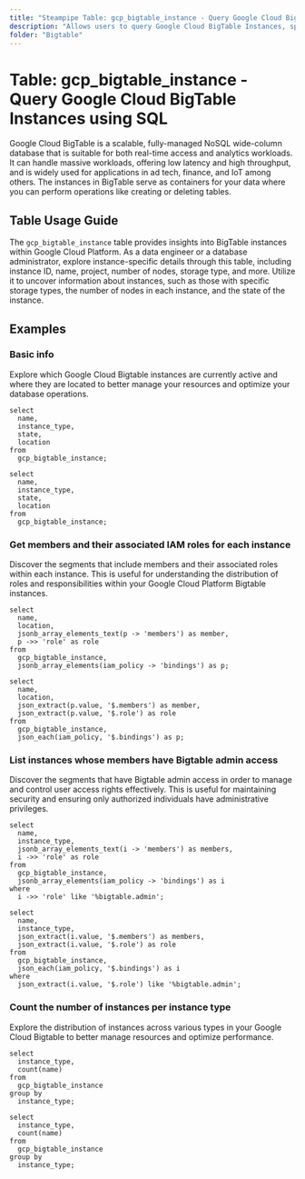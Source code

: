 ```yaml
---
title: "Steampipe Table: gcp_bigtable_instance - Query Google Cloud BigTable Instances using SQL"
description: "Allows users to query Google Cloud BigTable Instances, specifically the details about each instance like its ID, name, project, number of nodes, storage type, etc."
folder: "Bigtable"
---
```


# Table: gcp_bigtable_instance - Query Google Cloud BigTable Instances using SQL

Google Cloud BigTable is a scalable, fully-managed NoSQL wide-column database that is suitable for both real-time access and analytics workloads. It can handle massive workloads, offering low latency and high throughput, and is widely used for applications in ad tech, finance, and IoT among others. The instances in BigTable serve as containers for your data where you can perform operations like creating or deleting tables.

## Table Usage Guide

The `gcp_bigtable_instance` table provides insights into BigTable instances within Google Cloud Platform. As a data engineer or a database administrator, explore instance-specific details through this table, including instance ID, name, project, number of nodes, storage type, and more. Utilize it to uncover information about instances, such as those with specific storage types, the number of nodes in each instance, and the state of the instance.

## Examples

### Basic info
Explore which Google Cloud Bigtable instances are currently active and where they are located to better manage your resources and optimize your database operations.

```sql+postgres
select
  name,
  instance_type,
  state,
  location
from
  gcp_bigtable_instance;
```

```sql+sqlite
select
  name,
  instance_type,
  state,
  location
from
  gcp_bigtable_instance;
```

### Get members and their associated IAM roles for each instance
Discover the segments that include members and their associated roles within each instance. This is useful for understanding the distribution of roles and responsibilities within your Google Cloud Platform Bigtable instances.

```sql+postgres
select
  name,
  location,
  jsonb_array_elements_text(p -> 'members') as member,
  p ->> 'role' as role
from
  gcp_bigtable_instance,
  jsonb_array_elements(iam_policy -> 'bindings') as p;
```

```sql+sqlite
select
  name,
  location,
  json_extract(p.value, '$.members') as member,
  json_extract(p.value, '$.role') as role
from
  gcp_bigtable_instance,
  json_each(iam_policy, '$.bindings') as p;
```

### List instances whose members have Bigtable admin access
Discover the segments that have Bigtable admin access in order to manage and control user access rights effectively. This is useful for maintaining security and ensuring only authorized individuals have administrative privileges.

```sql+postgres
select
  name,
  instance_type,
  jsonb_array_elements_text(i -> 'members') as members,
  i ->> 'role' as role
from
  gcp_bigtable_instance,
  jsonb_array_elements(iam_policy -> 'bindings') as i
where
  i ->> 'role' like '%bigtable.admin';
```

```sql+sqlite
select
  name,
  instance_type,
  json_extract(i.value, '$.members') as members,
  json_extract(i.value, '$.role') as role
from
  gcp_bigtable_instance,
  json_each(iam_policy, '$.bindings') as i
where
  json_extract(i.value, '$.role') like '%bigtable.admin';
```

### Count the number of instances per instance type
Explore the distribution of instances across various types in your Google Cloud Bigtable to better manage resources and optimize performance.

```sql+postgres
select
  instance_type,
  count(name)
from
  gcp_bigtable_instance
group by
  instance_type;
```

```sql+sqlite
select
  instance_type,
  count(name)
from
  gcp_bigtable_instance
group by
  instance_type;
```
